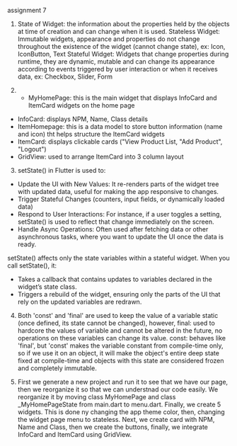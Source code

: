 assignment 7
1. State of Widget: the information about the properties held by the objects at time of creation and can change when it is used.
Stateless Widget: Immutable widgets, appearance and properties do not change throughout the existence of the widget (cannot change state), ex: Icon, IconButton, Text
Stateful Widget: Widgets that change properties during runtime, they are dynamic, mutable and can change its appearance according to events triggered by user interaction or when it receives data, ex: Checkbox, Slider, Form

2. - MyHomePage: this is the main widget that displays InfoCard and ItemCard widgets on the home page
- InfoCard: displays NPM, Name, Class details
- ItemHomepage: this is a data model to store button information (name and icon) tht helps structure the ItemCard widgets
- ItemCard: displays clickable cards ("View Product List, "Add Product", "Logout")
- GridView: used to arrange ItemCard into 3 column layout

3. setState() in Flutter is used to:
- Update the UI with New Values: It re-renders parts of the widget tree with updated data, useful for making the app responsive to changes.
- Trigger Stateful Changes (counters, input fields, or dynamically loaded data)
- Respond to User Interactions: For instance, if a user toggles a setting, setState() is used to reflect that change immediately on the screen.
- Handle Async Operations: Often used after fetching data or other asynchronous tasks, where you want to update the UI once the data is ready.

setState() affects only the state variables within a stateful widget. When you call setState(), it:
- Takes a callback that contains updates to variables declared in the widget’s state class.
- Triggers a rebuild of the widget, ensuring only the parts of the UI that rely on the updated variables are redrawn.

4. Both 'const' and 'final' are used to keep the value of a variable static (once defined, its state cannot be changed), however,
final: used to hardcore the values of variable and cannot be altered in the future, no operations on these variables can change its value.
const: behaves like 'final', but 'const' makes the variable constant from compile-time only, so if we use it on an object, it will make the object's entire deep state fixed at compile-time and objects with this state are considered frozen and completely immutable.

5. First we generate a new project and run it to see that we have our page, then we reorganize it so that we can understnad our code easily. We reorganize it by moving class MyHomePage and class _MyHomePageState from main.dart to menu.dart. Finally, we create 5 widgets. This is done ny changing the app theme color, then, changing the widget page menu to stateless. Next, we create card with NPM, Name and Class, then we create the buttons, finally, we integrate InfoCard and ItemCard using GridView.
